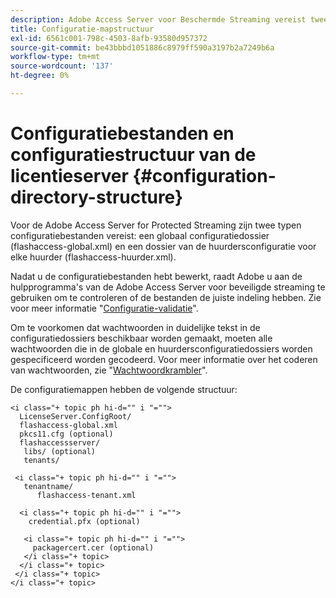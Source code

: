 ```yaml
---
description: Adobe Access Server voor Beschermde Streaming vereist twee types van configuratiedossiers een globaal configuratiedossier (flashaccess-global.xml) en een dossier van de huurdersconfiguratie voor elke huurder (flashaccess-huurder.xml).
title: Configuratie-mapstructuur
exl-id: 6561c001-798c-4503-8afb-93580d957372
source-git-commit: be43bbbd1051886c8979ff590a3197b2a7249b6a
workflow-type: tm+mt
source-wordcount: '137'
ht-degree: 0%

---
```


# Configuratiebestanden en configuratiestructuur van de licentieserver {#configuration-directory-structure}

Voor de Adobe Access Server for Protected Streaming zijn twee typen configuratiebestanden vereist: een globaal configuratiedossier (flashaccess-global.xml) en een dossier van de huurdersconfiguratie voor elke huurder (flashaccess-huurder.xml).

Nadat u de configuratiebestanden hebt bewerkt, raadt Adobe u aan de hulpprogramma&#39;s van de Adobe Access Server voor beveiligde streaming te gebruiken om te controleren of de bestanden de juiste indeling hebben. Zie voor meer informatie &quot;[Configuratie-validatie](../../aaxs-protected-streaming/aaxs-protected-streaming-utilities/configuration-validator.md)&quot;.

Om te voorkomen dat wachtwoorden in duidelijke tekst in de configuratiedossiers beschikbaar worden gemaakt, moeten alle wachtwoorden die in de globale en huurdersconfiguratiedossiers worden gespecificeerd worden gecodeerd. Voor meer informatie over het coderen van wachtwoorden, zie &quot;[Wachtwoordkrambler](../../aaxs-protected-streaming/aaxs-protected-streaming-utilities/password-scrambler.md)&quot;.

De configuratiemappen hebben de volgende structuur:

```
<i class="+ topic ph hi-d="" i "="">
  LicenseServer.ConfigRoot/  
  flashaccess-global.xml  
  pkcs11.cfg (optional)  
  flashaccessserver/  
   libs/ (optional)  
   tenants/  
     
 <i class="+ topic ph hi-d="" i "="">
   tenantname/  
      flashaccess-tenant.xml  
       
  <i class="+ topic ph hi-d="" i "="">
    credential.pfx (optional)  
        
   <i class="+ topic ph hi-d="" i "="">
     packagercert.cer (optional) 
   </i class="+ topic> 
  </i class="+ topic> 
 </i class="+ topic> 
</i class="+ topic>
```

